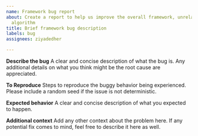 ```yaml
---
name: Framework bug report
about: Create a report to help us improve the overall framework, unrelated to a specific
  algorithm
title: Brief framework bug description
labels: bug
assignees: ziyadedher

---
```


**Describe the bug**
A clear and concise description of what the bug is. Any additional details on what you think might be the root cause are appreciated.

**To Reproduce**
Steps to reproduce the buggy behavior being experienced. Please include a random seed if the issue is not deterministic.

**Expected behavior**
A clear and concise description of what you expected to happen.

**Additional context**
Add any other context about the problem here. If any potential fix comes to mind, feel free to describe it here as well.
